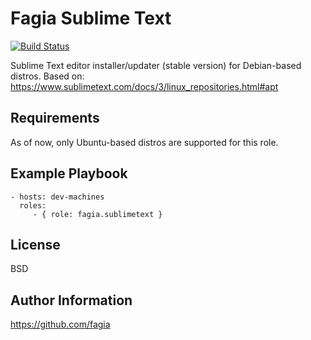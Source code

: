 Fagia Sublime Text
=========

[![Build Status](https://travis-ci.org/fagia/fagia.sublimetext.svg?branch=master)](https://travis-ci.org/fagia/fagia.sublimetext)

Sublime Text editor installer/updater (stable version) for Debian-based distros. Based on: https://www.sublimetext.com/docs/3/linux_repositories.html#apt

Requirements
------------

As of now, only Ubuntu-based distros are supported for this role.

Example Playbook
----------------

    - hosts: dev-machines
      roles:
         - { role: fagia.sublimetext }

License
-------

BSD

Author Information
------------------

https://github.com/fagia
